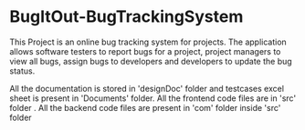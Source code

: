 # BugItOut-BugTrackingSystem
This Project is an online bug tracking system for projects. The application allows software testers to report bugs for a project, project managers to view all bugs, assign bugs to developers and developers to update the bug status.

All the documentation is stored in 'designDoc' folder and testcases excel sheet is present in 'Documents' folder.
All the frontend code files are in 'src' folder .
All the backend code files are present in 'com' folder inside 'src' folder
